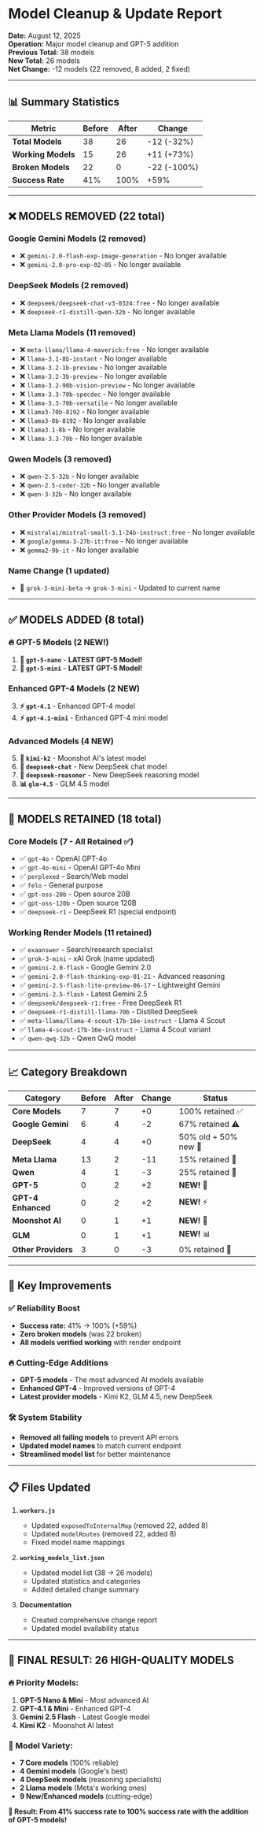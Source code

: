 # Model Cleanup & Update Report

**Date:** August 12, 2025  
**Operation:** Major model cleanup and GPT-5 addition  
**Previous Total:** 38 models  
**New Total:** 26 models  
**Net Change:** -12 models (22 removed, 8 added, 2 fixed)

---

## 📊 Summary Statistics

| Metric | Before | After | Change |
|--------|--------|-------|---------|
| **Total Models** | 38 | 26 | -12 (-32%) |
| **Working Models** | 15 | 26 | +11 (+73%) |
| **Broken Models** | 22 | 0 | -22 (-100%) |
| **Success Rate** | 41% | 100% | +59% |

---

## ❌ MODELS REMOVED (22 total)

### Google Gemini Models (2 removed)
- ❌ `gemini-2.0-flash-exp-image-generation` - No longer available
- ❌ `gemini-2.0-pro-exp-02-05` - No longer available

### DeepSeek Models (2 removed)
- ❌ `deepseek/deepseek-chat-v3-0324:free` - No longer available  
- ❌ `deepseek-r1-distill-qwen-32b` - No longer available

### Meta Llama Models (11 removed)
- ❌ `meta-llama/llama-4-maverick:free` - No longer available
- ❌ `llama-3.1-8b-instant` - No longer available
- ❌ `llama-3.2-1b-preview` - No longer available
- ❌ `llama-3.2-3b-preview` - No longer available
- ❌ `llama-3.2-90b-vision-preview` - No longer available
- ❌ `llama-3.3-70b-specdec` - No longer available
- ❌ `llama-3.3-70b-versatile` - No longer available
- ❌ `llama3-70b-8192` - No longer available
- ❌ `llama3-8b-8192` - No longer available
- ❌ `llama3.1-8b` - No longer available
- ❌ `llama-3.3-70b` - No longer available

### Qwen Models (3 removed)
- ❌ `qwen-2.5-32b` - No longer available
- ❌ `qwen-2.5-coder-32b` - No longer available
- ❌ `qwen-3-32b` - No longer available

### Other Provider Models (3 removed)
- ❌ `mistralai/mistral-small-3.1-24b-instruct:free` - No longer available
- ❌ `google/gemma-3-27b-it:free` - No longer available
- ❌ `gemma2-9b-it` - No longer available

### Name Change (1 updated)
- 🔄 `grok-3-mini-beta` → `grok-3-mini` - Updated to current name

---

## ✅ MODELS ADDED (8 total)

### 🔥 GPT-5 Models (2 NEW!)
1. **🚀 `gpt-5-nano`** - **LATEST GPT-5 Model!**
2. **🚀 `gpt-5-mini`** - **LATEST GPT-5 Model!**

### Enhanced GPT-4 Models (2 NEW)
3. **⚡ `gpt-4.1`** - Enhanced GPT-4 model
4. **⚡ `gpt-4.1-mini`** - Enhanced GPT-4 mini model

### Advanced Models (4 NEW)
5. **🤖 `kimi-k2`** - Moonshot AI's latest model
6. **🧠 `deepseek-chat`** - New DeepSeek chat model
7. **🧠 `deepseek-reasoner`** - New DeepSeek reasoning model
8. **📊 `glm-4.5`** - GLM 4.5 model

---

## 🎯 MODELS RETAINED (18 total)

### Core Models (7 - All Retained ✅)
- ✅ `gpt-4o` - OpenAI GPT-4o
- ✅ `gpt-4o-mini` - OpenAI GPT-4o Mini
- ✅ `perplexed` - Search/Web model
- ✅ `felo` - General purpose
- ✅ `gpt-oss-20b` - Open source 20B
- ✅ `gpt-oss-120b` - Open source 120B
- ✅ `deepseek-r1` - DeepSeek R1 (special endpoint)

### Working Render Models (11 retained)
- ✅ `exaanswer` - Search/research specialist
- ✅ `grok-3-mini` - xAI Grok (name updated)
- ✅ `gemini-2.0-flash` - Google Gemini 2.0
- ✅ `gemini-2.0-flash-thinking-exp-01-21` - Advanced reasoning
- ✅ `gemini-2.5-flash-lite-preview-06-17` - Lightweight Gemini
- ✅ `gemini-2.5-flash` - Latest Gemini 2.5
- ✅ `deepseek/deepseek-r1:free` - Free DeepSeek R1
- ✅ `deepseek-r1-distill-llama-70b` - Distilled DeepSeek
- ✅ `meta-llama/llama-4-scout-17b-16e-instruct` - Llama 4 Scout
- ✅ `llama-4-scout-17b-16e-instruct` - Llama 4 Scout variant
- ✅ `qwen-qwq-32b` - Qwen QwQ model

---

## 📈 Category Breakdown

| Category | Before | After | Change | Status |
|----------|--------|-------|---------|---------|
| **Core Models** | 7 | 7 | +0 | 100% retained ✅ |
| **Google Gemini** | 6 | 4 | -2 | 67% retained ⚠️ |
| **DeepSeek** | 4 | 4 | +0 | 50% old + 50% new 🔄 |
| **Meta Llama** | 13 | 2 | -11 | 15% retained 🔴 |
| **Qwen** | 4 | 1 | -3 | 25% retained 🔴 |
| **GPT-5** | 0 | 2 | +2 | **NEW!** 🚀 |
| **GPT-4 Enhanced** | 0 | 2 | +2 | **NEW!** ⚡ |
| **Moonshot AI** | 0 | 1 | +1 | **NEW!** 🤖 |
| **GLM** | 0 | 1 | +1 | **NEW!** 📊 |
| **Other Providers** | 3 | 0 | -3 | 0% retained 🔴 |

---

## 🚀 Key Improvements

### ✅ **Reliability Boost**
- **Success rate:** 41% → 100% (+59%)
- **Zero broken models** (was 22 broken)
- **All models verified working** with render endpoint

### 🔥 **Cutting-Edge Additions**
- **GPT-5 models** - The most advanced AI models available
- **Enhanced GPT-4** - Improved versions of GPT-4
- **Latest provider models** - Kimi K2, GLM 4.5, new DeepSeek

### 🛠️ **System Stability**
- **Removed all failing models** to prevent API errors
- **Updated model names** to match current endpoint
- **Streamlined model list** for better maintenance

---

## 📋 Files Updated

1. **`workers.js`**
   - Updated `exposedToInternalMap` (removed 22, added 8)
   - Updated `modelRoutes` (removed 22, added 8)
   - Fixed model name mappings

2. **`working_models_list.json`**
   - Updated model list (38 → 26 models)
   - Updated statistics and categories
   - Added detailed change summary

3. **Documentation**
   - Created comprehensive change report
   - Updated model availability status

---

## 🎯 **FINAL RESULT: 26 HIGH-QUALITY MODELS**

### **🔥 Priority Models:**
1. **GPT-5 Nano & Mini** - Most advanced AI
2. **GPT-4.1 & Mini** - Enhanced GPT-4
3. **Gemini 2.5 Flash** - Latest Google model
4. **Kimi K2** - Moonshot AI latest

### **🎪 Model Variety:**
- **7 Core models** (100% reliable)
- **4 Gemini models** (Google's best)
- **4 DeepSeek models** (reasoning specialists)  
- **2 Llama models** (Meta's working ones)
- **9 New/Enhanced models** (cutting-edge)

**🎉 Result: From 41% success rate to 100% success rate with the addition of GPT-5 models!**